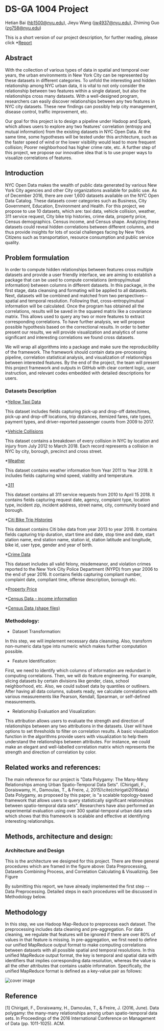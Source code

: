 # DS-GA 1004 Project

Hetian Bai (hb1500@nyu.edu), Jieyu Wang (jw4937@nyu.edu), Zhiming Guo (zg758@nyu.edu)

This is a short version of our project description, for further reading, please click *[Report](https://github.com/gzmkobe/DS-GA-1004/blob/master/reveal-hidden-relations.pdf)
## Abstract

With the collection of various types of data in spatial and temporal over years, the urban environments in New York City can be represented by these datasets in different categories. To unfold the interesting and hidden relationship among NYC urban data, it is vital to not only consider the relationship between two features within a single dataset, but also the relationships cross many datasets. With a well-designed program, researchers can easily discover relationships between any two features in NYC city datasets. These new findings can possibly help city management, disease control, traffic improvement, etc.

Our goal for this project is to design a pipeline under Hadoop and Spark, which allows users to explore any two features' correlation (entropy and mutual information) from the existing datasets in NYC Open Data. At the same time, some hypotheses will be tested under this architecture, such as the faster speed of wind or the lower visibility would lead to more frequent collision; Poorer neighborhood has higher crime rate, etc. A further step of this project, we propose our innovative idea that is to use proper ways to visualize correlations of features.

## Introduction

NYC Open Data makes the wealth of public data generated by various New York City agencies and other City organizations available for public use. As of December 2016, there are over 1,600 datasets available on the NYC Open Data Catalog. These datasets cover categories such as Business, City Government, Education, Environment and Health. For this project, we propose to use 10 datasets, which are: taxi data, vehicle collision, weather, 311 service request, City bike trip histories, crime data, property price, Census demographics. Census income, and Census shape. Analyzing these datasets could reveal hidden correlations between different columns, and thus provide insights for lots of social challenges facing by New York Citizens such as transportation, resource consumption and public service quality. 

## Problem formulation

In order to compute hidden relationships between features cross multiple datasets and provide a user friendly interface, we are aiming to establish a package that can be used to compute correlations (entropy/mutual information) between columns in different datasets. In this package, in the first stage, data cleansing and formating will be applied to all datasets. Next, datasets will be combined and matched from two perspectives--spatial and temporal resolution. Following that, cross-entropy/mutual information will be calculated. Once the program has obtained all the correlations, results will be saved in the squared matrix like a covariance matrix. This allows used to query any two or more features to extract corresponding correlations. To have further analysis, we will propose possible hypothesis based on the correctional results. In order to better present our results, we will provide visualization and analytics of some significant and interesting correlations we found cross datasets.

We will wrap all algorithms into a package and make sure the reproducibility of the framework. The framework should contain data pre-processing pipeline, correlation statistical analysis, and visualization of relationships between interested features. By the end of the project, the team will present this project framework and outputs in GitHub with clear content logic, user instruction, and relevant codes embedded with detailed descriptions for users.


### Datasets Description

*[Yellow Taxi Data](http://www.nyc.gov/html/tlc/html/about/trip_record_data.shtml)

This dataset includes fields capturing pick-up and drop-off dates/times, pick-up and drop-off locations, trip distances, itemized fares, rate types, payment types, and driver-reported passenger counts from 2009 to 2017.

*[Vehicle Collisions](https://data.cityofnewyork.us/Public-Safety/NYPD-Motor-Vehicle-Collisions/h9gi-nx95)

This dataset contains a breakdown of every collision in NYC by location and injury from July 2012 to March 2018. Each record represents a collision in NYC by city, borough, precinct and cross street. 

*[Weather](https://nyu.box.com/s/6epatrjp0bi8xvd17blzmoy301ikie9z)

This dataset contains weather information from Year 2011 to Year 2018. It includes fields capturing wind speed, viability and temperature. 

*[311](https://nycopendata.socrata.com/Social-Services/311-Service-Requests-from-2010-to-Present/erm2-nwe9)

This dataset contains all 311 service requests from 2010 to April 15 2018. It contains fields capturing request date, agency, complaint type, location type, incident zip, incident address, street name, city, community board and borough.    

*[Citi Bike Trip Histories](https://www.citibikenyc.com/system-data)

This dataset contains Citi bike data from year 2013 to year 2018. It contains fields capturing trip duration, start time and date, stop time and date, start station name, end station name, station id, station latitude and longitude, bike id, user type, gender and year of birth.  

*[Crime Data](https://data.cityofnewyork.us/Public-Safety/NYPD-Complaint-Data-Historic/qgea-i56i)

This dataset includes all valid felony, misdemeanor, and violation crimes reported to the New York City Police Department (NYPD) from year 2006 to the end of year 2016. It contains fields capturing compliant number, complaint date, compliant time, offense description, borough etc.  

*[Property Price](https://nyu.box.com/s/hx7v2mpsw7rkdps6b613tvoiq9a1r448)

*[Census Data - income information](http://www.nyc.gov/html/dcp/html/census/socio_tables.shtml)

*[Census Data (shape files)](http://www.nyc.gov/html/dcp/html/bytes/districts_download_metadata.shtml)


### Methodology: 

* Dataset Transformation: 

In this step, we will implement necessary data cleansing. Also, transform non-numeric data type into numeric which makes further computation possible. 

* Feature Identification:

First, we need to identify which columns of information are redundant in computing correlations. Then, we will do feature engineering. For example, slicing datasets by certain divisions like gender, class, school neighborhood, etc. Also, we could subset data by quantiles or outliners. After having all data columns, subsets ready, we calculate correlations with various measurements like Pearson, Kendall, Spearman, or self-defined measurements. 

* Relationship Evaluation and Visualization:

This attribution allows users to evaluate the strength and direction of relationships between any two attributions in the datasets. User will have options to set thresholds to filter on correlation results. 
A basic visualization function in the algorithms provide users with visualization to help them understand the relationships between attributes. For instance, we could make an elegant and well-labelled correlation matrix which represents the strength and direction of correlation by color. 

## Related works and references: 

The main reference for our project is  "Data Polygamy: The Many-Many Relationships among Urban Spatio-Temporal Data Sets". (Chirigati, F., Doraiswamy, H., Damoulas, T., \& Freire, J, 2015)\cite{chirigati2016data} Data Polygamy, as proposed by this paper, is "a scalable topology-based framework that allows users to query statistically significant relationships between spatio-temporal data sets". Researchers have also performed an experimental evaluation using over 300 spatial-temporal urban data sets which shows that this framework is scalable and effective at identifying interesting relationships. 

## Methods, architecture and design: 

### Architecture and Design

This is the architecture we designed for this project. There are three general procedures which are framed in the figure above: Data Preprocessing, Datasets Combining Process, and Correlation Calculating \& Visualizing. See Figure 

By submitting this report, we have already implemented the first step -- Data Preprocessing. Detailed steps in each procedures will be discussed in Methodology below.

## Methodology

In this step, we use Hadoop Map-Reduce to preprocess each dataset. The preprocessing includes data cleaning and pre-aggregation. For data cleaning, we regulate that features will be ignored if there are over 80\% of values in that feature is missing. In pre-aggregation, we first need to define our unified MapReduce output format to make computing correlations between datasets with all possible spatial and temporal resolutions. In this unified MapReduce output format, the key is temporal and spatial data with identifiers that implies corresponding data resolution, whereas the value is all the other attributes that contains usable information. Specifically, the unified MapReduce format is defined as a key-value pair as follows: 

![cover image](/Architecture.png)

## Reference

[1] Chirigati, F., Doraiswamy, H., Damoulas, T., & Freire, J. (2016, June). Data polygamy: the many-many relationships among urban spatio-temporal data sets. In Proceedings of the 2016 International Conference on Management of Data (pp. 1011-1025). ACM.

